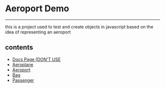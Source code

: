 # Aeroport Demo

---

this is a project used to test and create objects in javascript based on the idea of representing an aeroport

## contents
 - [Docs Page (DON'T USE]()
 - [Aeroplane](./Docs/aeroplane.md)
 - [Aeroport](./Docs/Aeroport.md)
 - [Bag](./Docs/Bag.md)
 - [Passenger](./Docs/Passenger.md)

